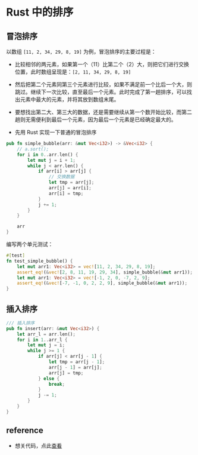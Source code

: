 # Rust 中的排序
## 冒泡排序
以数组 `[11, 2, 34, 29, 8, 19]` 为例，冒泡排序的主要过程是：

* 比较相邻的两元素，如果第一个（11）比第二个（2）大，则把它们进行交换位置，此时数组呈现是：`[2, 11, 34, 29, 8, 19]`
* 然后把第二个元素同第三个元素进行比较，如果不满足前一个比后一个大，则跳过。继续下一次比较，直至最后一个元素。此时完成了第一趟排序，可以找出元素中最大的元素，并将其放到数组末尾。
* 要想找出第二大、第三大的数据，还是需要继续从第一个数开始比较，而第二趟则无需便利到最后一个元素，因为最后一个元素是已经确定最大的。

* 先用 Rust 实现一下普通的冒泡排序

```rust
pub fn simple_bubble(arr: &mut Vec<i32>) -> &Vec<i32> {
    // a.sort();
    for i in 0..arr.len() {
        let mut j = i + 1;
        while j < arr.len() {
            if arr[i] > arr[j] {
                // 交换数据
                let tmp = arr[j];
                arr[j] = arr[i];
                arr[i] = tmp;
            }
            j += 1;
        }
    }

    arr
}
```

编写两个单元测试：

```rust
#[test]
fn test_simple_bubble() {
    let mut arr1: Vec<i32> = vec![11, 2, 34, 29, 8, 19];
    assert_eq!(&vec![2, 8, 11, 19, 29, 34], simple_bubble(&mut arr1));
    let mut arr1: Vec<i32> = vec![-1, 2, 0, -7, 2, 9];
    assert_eq!(&vec![-7, -1, 0, 2, 2, 9], simple_bubble(&mut arr1));
}
```

## 插入排序

```rust
/// 插入排序
pub fn insert(arr: &mut Vec<i32>) {
    let arr_l = arr.len();
    for i in 1..arr_l {
        let mut j = i;
        while j >= 1 {
            if arr[j] < arr[j - 1] {
                let tmp = arr[j - 1];
                arr[j - 1] = arr[j];
                arr[j] = tmp;
            } else {
                break;
            }
            j -= 1;
        }
    }
}
```

## reference
* 想关代码，点此[查看](src/notes/sort.rs)
